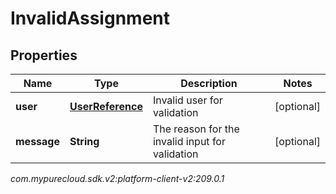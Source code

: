 # InvalidAssignment


## Properties

| Name | Type | Description | Notes |
| ------------ | ------------- | ------------- | ------------- |
| **user** | [**UserReference**](UserReference) | Invalid user for validation |  [optional] |
| **message** | **String** | The reason for the invalid input for validation |  [optional] |




_com.mypurecloud.sdk.v2:platform-client-v2:209.0.1_
